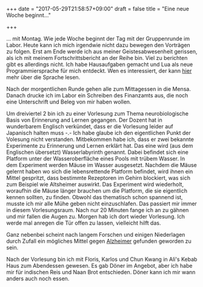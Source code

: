 +++
date = "2017-05-29T21:58:57+09:00"
draft = false
title = "Eine neue Woche beginnt..."

+++

... mit Montag. Wie jede Woche beginnt der Tag mit der Gruppenrunde im Labor.
Heute kann ich mich irgendwie nicht dazu bewegen den Vorträgen zu folgen. Erst
am Ende werde ich aus meiner Geistesabwesenheit gerissen, als ich mit meinem
Fortschrittsbericht an der Reihe bin. Viel zu berichten gibt es allerdings
nicht. Ich habe Hausaufgaben gemacht und Lua als neue Programmiersprache für
mich entdeckt. Wen es interessiert, der kann [hier] mehr über die Sprache lesen.

Nach der morgentlichen Runde gehen alle zum Mittagessen in die Mensa. Danach
drucke ich im Labor ein Schreiben des Finanzamts aus, die noch eine Unterschrift
und Beleg von mir haben wollen.

Um dreiviertel 2 bin ich zu einer Vorlesung zum Thema neurobiologische Basis von
Erinnerung and Lernen gegangen. Der Dozent hat in wunderbarem Englisch verkündet,
dass er die Vorlesung leider auf Japanisch halten muss -.-
Ich habe glaube ich den eigentlichen Punkt der Volesung nicht verstanden.
Mitbekommen habe ich, dass er zwei bekannte Experimente zu Erinnerung und Lernen
erklärt hat. Das eine wird (aus dem Englischen übersetzt) Wasserlabyrinth
genannt. Dabei befindet sich eine Platform unter der Wasseroberfläche eines
Pools mit trübem Wasser. In dem Experiment werden Mäuse im Wasser ausgesetzt.
Nachdem die Mäuse gelernt haben wo sich die lebensrettende Platform befindet,
wird ihnen ein Mittel gespritzt, dass bestimmte Rezeptoren im Gehirn blockiert,
was sich zum Beispiel wie Altsheimer auswirkt. Das Experiment wird wiederholt,
woraufhin die Mäuse länger brauchen um die Platform, die sie eigentlich kennen
sollten, zu finden. Obwohl das thematisch schon spannend ist, musste ich mir
alle Mühe geben nicht einzuschlafen. Das passiert mir immer in diesem
Vorlesungsraum. Nach nur 20 Minuten fange ich an zu gähnen und mir fallen die
Augen zu. Morgen hab ich dort wieder Vorlesung. Ich werde mal anregen die Tür
offen zu lassen, vielleicht hilft das.

Ganz nebenbei scheint nach langem Forschen und einigen Niederlagen durch Zufall
ein mögliches Mittel gegen [Alzheimer] gefunden geworden zu sein.

Nach der Vorlesung bin ich mit Floris, Karlos und Chun Kwang in Ali's Kebab Haus
zum Abendessen gewesen. Es gab Döner im Angebot, aber ich habe mir für indischen
Reis und Naan Brot entschieden. Döner kann ich mir wann anders auch noch essen.

<!-- Links: -->
[hier]: https://www.lua.org/start.html#what
[Alzheimer]: http://www.deutschlandfunk.de/alzheimer-arznei-koennte-symptome-rueckgaengig-machen.676.de.html?dram:article_id=385132
